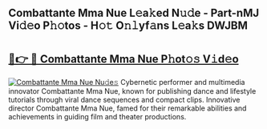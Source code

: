 ## Combattante Mma Nue L𝚎a𝚔ed N𝚞𝚍e - Part-nMJ Vi𝚍𝚎o P𝚑𝚘tos - H𝚘𝚝 O𝚗𝚕yf𝚊ns L𝚎a𝚔s DWJBM

# <h2><a href="http://kfe5ff.oniu.top/?m=Combattante+Mma+Nue">🔗👉 🔴 Combattante Mma Nue P𝚑ot𝚘𝚜 V𝚒d𝚎o</a></h2>

[![Combattante Mma Nue Nu𝚍e𝚜](https://i.imgur.com/0qMVB7G.gif)](http://kfe5ff.oniu.top/?m=Combattante+Mma+Nue)
Cybernetic performer and multimedia innovator Combattante Mma Nue, known for publishing dance and lifestyle tutorials through viral dance sequences and compact clips. Innovative director Combattante Mma Nue, famed for their remarkable abilities and achievements in guiding film and theater productions.  
